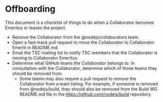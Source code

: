 # Offboarding

This document is a checklist of things to do when a Collaborator becomes
Emeritus or leaves the project.

* Remove the Collaborator from the @nodejs/collaborators team.
* Open a fast-track pull request to move the Collaborator to Collaborator
  Emeriti in README.md.
* Email the TSC mailing list to notify TSC members that the Collaborator is
  moving to Collaborator Emeritus.
* Determine what GitHub teams the Collaborator belongs to. In consultation with
  the Collaborator, determine which of those teams they should be removed from.
  * Some teams may also require a pull request to remove the Collaborator from
    a team listing. For example, if someone is removed from @nodejs/build,
    they should also be removed from the Build WG README.md file in the
    <https://github.com/nodejs/build> repository.
